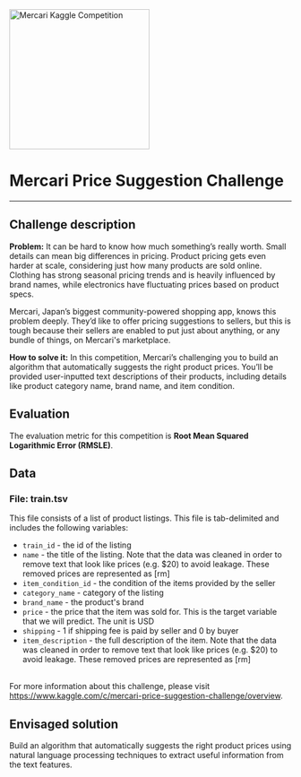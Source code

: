 <img src="https://storage.googleapis.com/kaggle-organizations/1076/thumbnail.jpg%3Fr=260" alt="Mercari Kaggle Competition" height="250" width="250">

# Mercari Price Suggestion Challenge
***

## Challenge description

**Problem:** It can be hard to know how much something’s really worth. Small details can mean big differences in pricing. Product pricing gets even harder at scale, considering just how many products are sold online. Clothing has strong seasonal pricing trends and is heavily influenced by brand names, while electronics have fluctuating prices based on product specs.

Mercari, Japan’s biggest community-powered shopping app, knows this problem deeply. They’d like to offer pricing suggestions to sellers, but this is tough because their sellers are enabled to put just about anything, or any bundle of things, on Mercari's marketplace.

**How to solve it:** In this competition, Mercari’s challenging you to build an algorithm that automatically suggests the right product prices. You’ll be provided user-inputted text descriptions of their products, including details like product category name, brand name, and item condition.

## Evaluation

The evaluation metric for this competition is **Root Mean Squared Logarithmic Error (RMSLE)**.

## Data

### File: train.tsv

This file consists of a list of product listings. This file is tab-delimited and includes the following variables:

* `train_id` - the id of the listing
* `name` - the title of the listing. Note that the data was cleaned in order to remove text that look like prices (e.g. \$20) to avoid leakage. These removed prices are represented as [rm]
* `item_condition_id` - the condition of the items provided by the seller
* `category_name` - category of the listing
* `brand_name` - the product's brand
* `price` - the price that the item was sold for. This is the target variable that we will predict. The unit is USD
* `shipping` - 1 if shipping fee is paid by seller and 0 by buyer
* `item_description` - the full description of the item. Note that the data was cleaned in order to remove text that look like prices (e.g. \$20) to avoid leakage. These removed prices are represented as [rm]

<br>For more information about this challenge, please visit https://www.kaggle.com/c/mercari-price-suggestion-challenge/overview.

## Envisaged solution

Build an algorithm that automatically suggests the right product prices using natural language processing techniques to extract useful information from the text features.